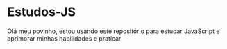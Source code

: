 # Estudos-JS
Olá meu povinho, estou usando este repositório para estudar JavaScript e aprimorar minhas habilidades e praticar
